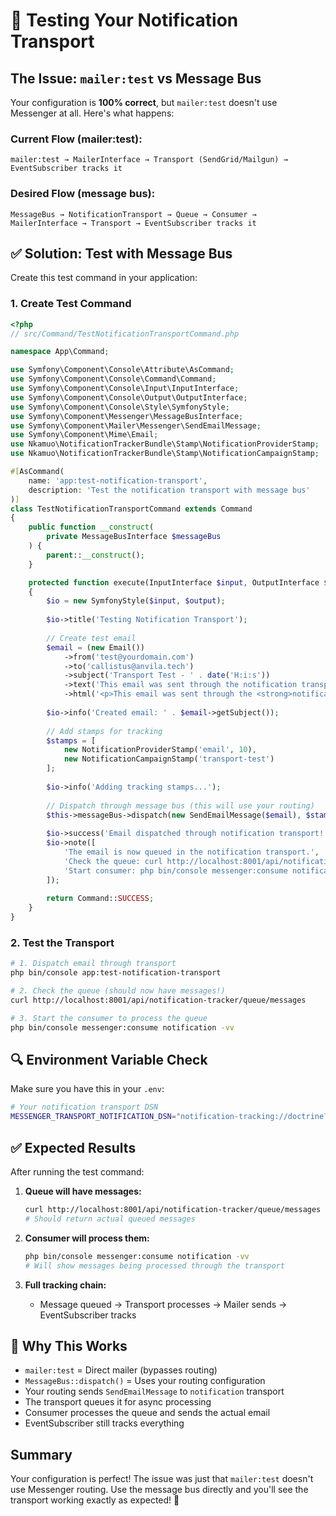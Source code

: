 # 🚀 Testing Your Notification Transport

## The Issue: `mailer:test` vs Message Bus

Your configuration is **100% correct**, but `mailer:test` doesn't use Messenger at all. Here's what happens:

### Current Flow (mailer:test):
```
mailer:test → MailerInterface → Transport (SendGrid/Mailgun) → EventSubscriber tracks it
```

### Desired Flow (message bus):
```
MessageBus → NotificationTransport → Queue → Consumer → MailerInterface → Transport → EventSubscriber tracks it
```

## ✅ Solution: Test with Message Bus

Create this test command in your application:

### 1. Create Test Command

```php
<?php
// src/Command/TestNotificationTransportCommand.php

namespace App\Command;

use Symfony\Component\Console\Attribute\AsCommand;
use Symfony\Component\Console\Command\Command;
use Symfony\Component\Console\Input\InputInterface;
use Symfony\Component\Console\Output\OutputInterface;
use Symfony\Component\Console\Style\SymfonyStyle;
use Symfony\Component\Messenger\MessageBusInterface;
use Symfony\Component\Mailer\Messenger\SendEmailMessage;
use Symfony\Component\Mime\Email;
use Nkamuo\NotificationTrackerBundle\Stamp\NotificationProviderStamp;
use Nkamuo\NotificationTrackerBundle\Stamp\NotificationCampaignStamp;

#[AsCommand(
    name: 'app:test-notification-transport',
    description: 'Test the notification transport with message bus'
)]
class TestNotificationTransportCommand extends Command
{
    public function __construct(
        private MessageBusInterface $messageBus
    ) {
        parent::__construct();
    }

    protected function execute(InputInterface $input, OutputInterface $output): int
    {
        $io = new SymfonyStyle($input, $output);
        
        $io->title('Testing Notification Transport');
        
        // Create test email
        $email = (new Email())
            ->from('test@yourdomain.com')
            ->to('callistus@anvila.tech')
            ->subject('Transport Test - ' . date('H:i:s'))
            ->text('This email was sent through the notification transport!')
            ->html('<p>This email was sent through the <strong>notification transport</strong>!</p>');
        
        $io->info('Created email: ' . $email->getSubject());
        
        // Add stamps for tracking
        $stamps = [
            new NotificationProviderStamp('email', 10),
            new NotificationCampaignStamp('transport-test')
        ];
        
        $io->info('Adding tracking stamps...');
        
        // Dispatch through message bus (this will use your routing)
        $this->messageBus->dispatch(new SendEmailMessage($email), $stamps);
        
        $io->success('Email dispatched through notification transport!');
        $io->note([
            'The email is now queued in the notification transport.',
            'Check the queue: curl http://localhost:8001/api/notification-tracker/queue/messages',
            'Start consumer: php bin/console messenger:consume notification -vv'
        ]);
        
        return Command::SUCCESS;
    }
}
```

### 2. Test the Transport

```bash
# 1. Dispatch email through transport
php bin/console app:test-notification-transport

# 2. Check the queue (should now have messages!)
curl http://localhost:8001/api/notification-tracker/queue/messages

# 3. Start the consumer to process the queue
php bin/console messenger:consume notification -vv
```

## 🔍 Environment Variable Check

Make sure you have this in your `.env`:

```bash
# Your notification transport DSN
MESSENGER_TRANSPORT_NOTIFICATION_DSN="notification-tracking://doctrine?transport_name=email&analytics_enabled=true"
```

## ✅ Expected Results

After running the test command:

1. **Queue will have messages:**
   ```bash
   curl http://localhost:8001/api/notification-tracker/queue/messages
   # Should return actual queued messages
   ```

2. **Consumer will process them:**
   ```bash
   php bin/console messenger:consume notification -vv
   # Will show messages being processed through the transport
   ```

3. **Full tracking chain:**
   - Message queued → Transport processes → Mailer sends → EventSubscriber tracks

## 🎯 Why This Works

- `mailer:test` = Direct mailer (bypasses routing)
- `MessageBus::dispatch()` = Uses your routing configuration
- Your routing sends `SendEmailMessage` to `notification` transport
- The transport queues it for async processing
- Consumer processes the queue and sends the actual email
- EventSubscriber still tracks everything

## Summary

Your configuration is perfect! The issue was just that `mailer:test` doesn't use Messenger routing. Use the message bus directly and you'll see the transport working exactly as expected! 🚀
